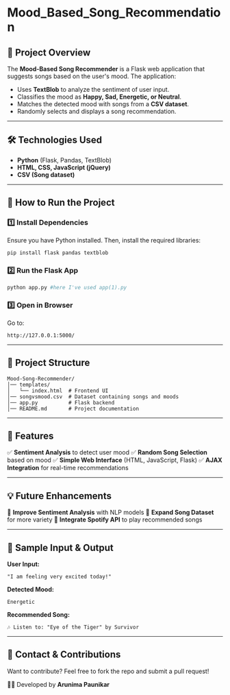 # Mood_Based_Song_Recommendation


## 📌 Project Overview
The **Mood-Based Song Recommender** is a Flask web application that suggests songs based on the user's mood. The application:
- Uses **TextBlob** to analyze the sentiment of user input.
- Classifies the mood as **Happy, Sad, Energetic, or Neutral**.
- Matches the detected mood with songs from a **CSV dataset**.
- Randomly selects and displays a song recommendation.

---

## 🛠️ Technologies Used
- **Python** (Flask, Pandas, TextBlob)
- **HTML, CSS, JavaScript (jQuery)**
- **CSV (Song dataset)**

---

## 🚀 How to Run the Project

### **1️⃣ Install Dependencies**
Ensure you have Python installed. Then, install the required libraries:
```bash
pip install flask pandas textblob
```

### **2️⃣ Run the Flask App**
```bash
python app.py #here I've used app(1).py
```

### **3️⃣ Open in Browser**
Go to:
```
http://127.0.0.1:5000/
```

---

## 📜 Project Structure
```
Mood-Song-Recommender/
│── templates/
│   └── index.html  # Frontend UI
│── songvsmood.csv  # Dataset containing songs and moods
│── app.py          # Flask backend
│── README.md       # Project documentation
```

---

## 🎯 Features
✅ **Sentiment Analysis** to detect user mood
✅ **Random Song Selection** based on mood
✅ **Simple Web Interface** (HTML, JavaScript, Flask)
✅ **AJAX Integration** for real-time recommendations

---

## 💡 Future Enhancements
🔹 **Improve Sentiment Analysis** with NLP models
🔹 **Expand Song Dataset** for more variety
🔹 **Integrate Spotify API** to play recommended songs

---

## 🎵 Sample Input & Output

**User Input:**  
```
"I am feeling very excited today!"
```

**Detected Mood:**  
```
Energetic
```

**Recommended Song:**  
```
🎶 Listen to: "Eye of the Tiger" by Survivor
```

---

## 📧 Contact & Contributions
Want to contribute? Feel free to fork the repo and submit a pull request!

👨‍💻 Developed by **Arunima Paunikar**  



